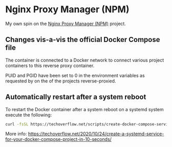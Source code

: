 # Nginx Proxy Manager (NPM)

My own spin on the [Nginx Proxy Manager (NPM)](https://nginxproxymanager.com/) project.

## Changes vis-a-vis the official Docker Compose file

The container is connected to a Docker network to connect various project containers to this reverse proxy container.

PUID and PGID have been set to 0 in the environment variables as requested by on the of the projects reverse-proxied.

## Automatically restart after a system reboot

To restart the Docker container after a system reboot on a systemd system execute the following:

```sh
curl -fsSL https://techoverflow.net/scripts/create-docker-compose-service.sh | sudo bash /dev/stdin
```

More info: https://techoverflow.net/2020/10/24/create-a-systemd-service-for-your-docker-compose-project-in-10-seconds/
